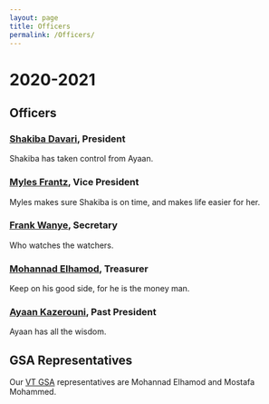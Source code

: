 ```yaml
---
layout: page
title: Officers
permalink: /Officers/
---
```


# 2020-2021

## Officers

### [Shakiba Davari](https://sites.google.com/vt.edu/sdavari/home), President

Shakiba has taken control from Ayaan.

### [Myles Frantz](https://franceme.github.io/), Vice President

Myles makes sure Shakiba is on time, and makes life easier for her.

### [Frank Wanye](https://ffrankies.github.io/), Secretary

Who watches the watchers.

### [Mohannad Elhamod](https://linkedin.com/in/mohannad-elhamod-088b6118/), Treasurer

Keep on his good side, for he is the money man.

### [Ayaan Kazerouni](https://ayaankazerouni.github.io/), Past President

Ayaan has all the wisdom.

## GSA Representatives

Our [VT GSA](http://blogs.lt.vt.edu/graduatestudentassembly/) representatives are Mohannad Elhamod and Mostafa Mohammed.
